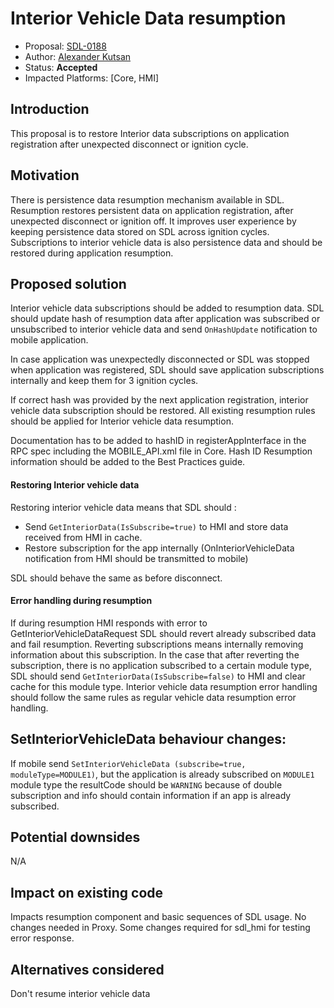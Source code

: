 # Interior Vehicle Data resumption

* Proposal: [SDL-0188](0188-get-interior-data-resumption.md)
* Author: [Alexander Kutsan](https://github.com/LuxoftAKutsan)
* Status: **Accepted**
* Impacted Platforms: [Core, HMI]

## Introduction

This proposal is to restore Interior data subscriptions on application registration after unexpected disconnect or ignition cycle.

## Motivation

There is persistence data resumption mechanism available in SDL. 
Resumption restores persistent data on application registration, after unexpected disconnect or ignition off. 
It improves user experience by keeping persistence data stored on SDL across ignition cycles.  
Subscriptions to interior vehicle data is also persistence data and should be restored during application resumption.

## Proposed solution

Interior vehicle data subscriptions should be added to resumption data. 
SDL should update hash of resumption data after application was subscribed or unsubscribed to interior vehicle data and send `OnHashUpdate` notification to mobile application.

In case application was unexpectedly disconnected or SDL was stopped when application was registered,
SDL should save application subscriptions internally and keep them for 3 ignition cycles.

If correct hash was provided by the next application registration, interior vehicle data subscription should be restored.
All existing resumption rules should be applied for Interior vehicle data resumption.

Documentation has to be added to hashID in registerAppInterface in the RPC spec including the MOBILE_API.xml file in Core.
Hash ID Resumption information should be added to the Best Practices guide.


#### Restoring Interior vehicle data

Restoring interior vehicle data means that SDL should :
 - Send `GetInteriorData(IsSubscribe=true)` to HMI and store data received from HMI in cache.
 - Restore subscription for the app internally (OnInteriorVehicleData notification from HMI should be transmitted to mobile)

SDL should behave the same as before disconnect.

#### Error handling during resumption

If during resumption HMI responds with error to GetInteriorVehicleDataRequest SDL should revert already subscribed data and fail resumption. 
Reverting subscriptions means internally removing information about this subscription.
In the case that after reverting the subscription, there is no application subscribed to a certain module type, SDL should send `GetInteriorData(IsSubscribe=false)` to HMI and clear cache for this module type.
Interior vehicle data resumption error handling should follow the same rules as regular vehicle data resumption error handling. 

## SetInteriorVehicleData behaviour changes: 

If mobile send `SetInteriorVehicleData (subscribe=true, moduleType=MODULE1)`, but the application is already subscribed on `MODULE1` module type the resultCode should be `WARNING` because of double subscription and info should contain information if an app is already subscribed.

## Potential downsides

N/A

## Impact on existing code

Impacts resumption component and basic sequences of SDL usage.
No changes needed in Proxy.
Some changes required for sdl_hmi for testing error response. 

## Alternatives considered

Don't resume interior vehicle data

